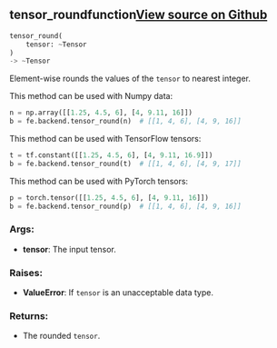 ## tensor_round<span class="tag">function</span><a class="sourcelink" href=https://github.com/fastestimator/fastestimator/blob/r1.1/fastestimator/backend/tensor_round.py/#L24-L61>View source on Github</a>
```python
tensor_round(
	tensor: ~Tensor
)
-> ~Tensor
```
Element-wise rounds the values of the `tensor` to nearest integer.

This method can be used with Numpy data:
```python
n = np.array([[1.25, 4.5, 6], [4, 9.11, 16]])
b = fe.backend.tensor_round(n)  # [[1, 4, 6], [4, 9, 16]]
```

This method can be used with TensorFlow tensors:
```python
t = tf.constant([[1.25, 4.5, 6], [4, 9.11, 16.9]])
b = fe.backend.tensor_round(t)  # [[1, 4, 6], [4, 9, 17]]
```

This method can be used with PyTorch tensors:
```python
p = torch.tensor([[1.25, 4.5, 6], [4, 9.11, 16]])
b = fe.backend.tensor_round(p)  # [[1, 4, 6], [4, 9, 16]]
```


<h3>Args:</h3>


* **tensor**: The input tensor. 

<h3>Raises:</h3>


* **ValueError**: If `tensor` is an unacceptable data type.

<h3>Returns:</h3>

<ul class="return-block"><li>    The rounded <code>tensor</code>.

</li></ul>


